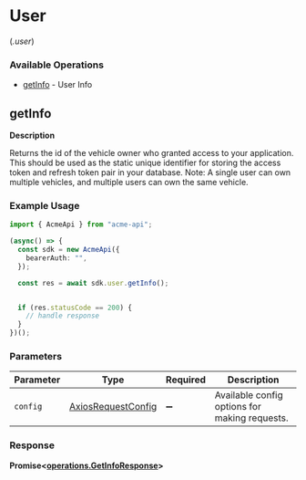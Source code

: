 # User
(*.user*)

### Available Operations

* [getInfo](#getinfo) - User Info

## getInfo

__Description__

Returns the id of the vehicle owner who granted access to your application. This should be used as the static unique identifier for storing the access token and refresh token pair in your database. Note: A single user can own multiple vehicles, and multiple users can own the same vehicle.

### Example Usage

```typescript
import { AcmeApi } from "acme-api";

(async() => {
  const sdk = new AcmeApi({
    bearerAuth: "",
  });

  const res = await sdk.user.getInfo();


  if (res.statusCode == 200) {
    // handle response
  }
})();
```

### Parameters

| Parameter                                                    | Type                                                         | Required                                                     | Description                                                  |
| ------------------------------------------------------------ | ------------------------------------------------------------ | ------------------------------------------------------------ | ------------------------------------------------------------ |
| `config`                                                     | [AxiosRequestConfig](https://axios-http.com/docs/req_config) | :heavy_minus_sign:                                           | Available config options for making requests.                |


### Response

**Promise<[operations.GetInfoResponse](../../models/operations/getinforesponse.md)>**

